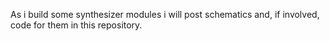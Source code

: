 As i build some synthesizer modules i will post schematics and, if involved, code for them in this repository.
